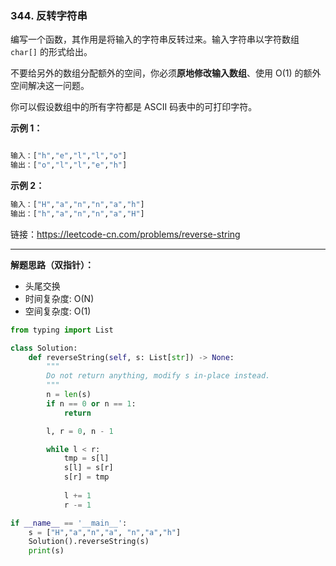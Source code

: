 ### 344. 反转字符串

编写一个函数，其作用是将输入的字符串反转过来。输入字符串以字符数组 `char[]` 的形式给出。

不要给另外的数组分配额外的空间，你必须**原地修改输入数组**、使用 O(1) 的额外空间解决这一问题。

你可以假设数组中的所有字符都是 ASCII 码表中的可打印字符。

**示例 1：**
```python

输入：["h","e","l","l","o"]
输出：["o","l","l","e","h"]
```

**示例 2：**
```python
输入：["H","a","n","n","a","h"]
输出：["h","a","n","n","a","H"]
```

链接：https://leetcode-cn.com/problems/reverse-string

---

**解题思路（双指针）：**

* 头尾交换
* 时间复杂度: O(N)
* 空间复杂度: O(1)

```python
from typing import List

class Solution:
    def reverseString(self, s: List[str]) -> None:
        """
        Do not return anything, modify s in-place instead.
        """
        n = len(s)
        if n == 0 or n == 1:
            return 

        l, r = 0, n - 1 

        while l < r:
            tmp = s[l]
            s[l] = s[r]
            s[r] = tmp 
        
            l += 1 
            r -= 1 

if __name__ == '__main__':
    s = ["H","a","n","a", "n","a","h"]
    Solution().reverseString(s)
    print(s)
```

